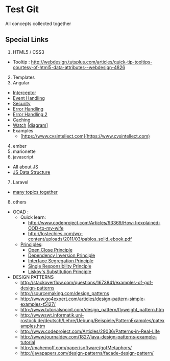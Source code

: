 Test Git
=======

All concepts collected together


## Special Links ##

1. HTML5 / CSS3
  - Tooltip : http://webdesign.tutsplus.com/articles/quick-tip-tooltips-courtesy-of-html5-data-attributes--webdesign-4826
2. Templates
3. Angular
  - [Interceptor](http://www.webdeveasy.com/interceptors-in-angularjs-and-useful-examples/)
  - [Event Handling](http://toddmotto.com/all-about-angulars-emit-broadcast-on-publish-subscribing/)
  - [Security](https://docs.google.com/presentation/d/1347saovLLeQ9y-WRElKXg26fHNGnbrUFhft_2m4rOwc/edit?pli=1#slide=id.p)
  - [Error Handling](http://odetocode.com/blogs/scott/archive/2014/04/21/better-error-handling-in-angularjs.aspx)
  - [Error Handling 2](http://bahmutov.calepin.co/catch-all-errors-in-angular-app.html)
  - [Caching](http://www.metaltoad.com/blog/angularjs-vs-browser-http-cache)
  - [Watch](http://www.bennadel.com/blog/2566-scope-watch-vs-watchcollection-in-angularjs.htm) [[diagram]](http://teropa.info/blog/2014/01/26/the-three-watch-depths-of-angularjs.html)
  - Examples
      - [https://www.cvsintellect.com](https://www.cvsintellect.com)
4. ember
5. marionette
6. javascript
  - [All about JS](https://github.com/blakgeek/javascript)
  - [JS Data Structure](https://github.com/monmohan/dsjslib)
7. Laravel
  - [many topics together](http://culttt.com/2014/03/31/multi-tenancy-laravel-4/)
8. others
  - OOAD : 
    - Quick learn: 
      - http://www.codeproject.com/Articles/93369/How-I-explained-OOD-to-my-wife
      - http://lostechies.com/wp-content/uploads/2011/03/pablos_solid_ebook.pdf
    - [Principles](http://butunclebob.com/ArticleS.UncleBob.PrinciplesOfOod):
      - [Open Close Principle]( https://docs.google.com/file/d/0BwhCYaYDn8EgN2M5MTkwM2EtNWFkZC00ZTI3LWFjZTUtNTFhZGZiYmUzODc1/edit?hl=en)
      - [Dependency Inversion Principle](https://docs.google.com/file/d/0BwhCYaYDn8EgMjdlMWIzNGUtZTQ0NC00ZjQ5LTkwYzQtZjRhMDRlNTQ3ZGMz/edit?hl=en)
      - [Interface Segregation Principle](https://docs.google.com/file/d/0BwhCYaYDn8EgNzAzZjA5ZmItNjU3NS00MzQ5LTkwYjMtMDJhNDU5ZTM0MTlh/edit?hl=en)
      - [Single Responsibility Principle](http://www.objectmentor.com/resources/articles/srp.pdf)
      - [Liskov's Substitution Principle](https://docs.google.com/file/d/0BwhCYaYDn8EgNzAzZjA5ZmItNjU3NS00MzQ5LTkwYjMtMDJhNDU5ZTM0MTlh/edit?hl=en)
  - DESIGN PATTERNS
    - http://stackoverflow.com/questions/1673841/examples-of-gof-design-patterns
    - http://sourcemaking.com/design_patterns
    - http://www.go4expert.com/articles/design-pattern-simple-examples-t5127/
    - http://www.tutorialspoint.com/design_pattern/flyweight_pattern.htm
    - http://wwwswt.informatik.uni-rostock.de/deutsch/Lehre/Uebung/Beispiele/PatternExamples/patexamples.htm
    - http://www.codeproject.com/Articles/29036/Patterns-in-Real-Life
    - http://www.journaldev.com/1827/java-design-patterns-example-tutorial
    - http://mahemoff.com/paper/software/gofMetaphors/
    - http://javapapers.com/design-patterns/facade-design-pattern/
